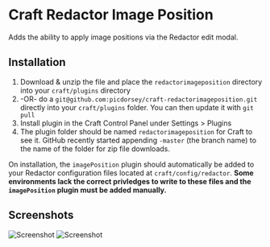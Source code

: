 # Craft Redactor Image Position
Adds the ability to apply image positions via the Redactor edit modal.

## Installation
1. Download & unzip the file and place the `redactorimageposition` directory into your `craft/plugins` directory
2.  -OR- do a `git@github.com:picdorsey/craft-redactorimageposition.git` directly into your `craft/plugins` folder.  You can then update it with `git pull`
4. Install plugin in the Craft Control Panel under Settings > Plugins
5. The plugin folder should be named `redactorimageposition` for Craft to see it.  GitHub recently started appending `-master` (the branch name) to the name of the folder for zip file downloads.

On installation, the `imagePosition` plugin should automatically be added to your Redactor configuration files located at `craft/config/redactor`. **Some environments lack the correct privledges to write to these files and the `imagePosition` plugin must be added manually.**

## Screenshots
![Screenshot](https://raw.github.com/picdorsey/craft-redactorimageposition/master/images/screenshot.png)
![Screenshot](https://raw.github.com/picdorsey/craft-redactorimageposition/master/images/screenshot2.png)